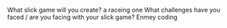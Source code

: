 What slick game will you create?
a raceing one
What challenges have you faced / are you facing with your slick game?
Enmey coding
